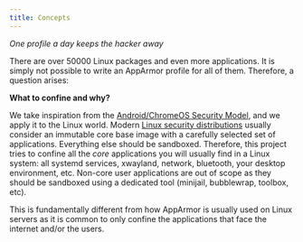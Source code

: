 ```yaml
---
title: Concepts
---
```


*One profile a day keeps the hacker away*

There are over 50000 Linux packages and even more applications. It is simply not possible to write an AppArmor profile for all of them. Therefore, a question arises:

**What to confine and why?**

We take inspiration from the [Android/ChromeOS Security Model](https://arxiv.org/pdf/1904.05572v2.pdf), and we apply it to the Linux world. Modern [Linux security distributions](https://clip-os.org/en/) usually consider an immutable core base image with a carefully selected set of applications. Everything else should be sandboxed. Therefore, this project tries to confine all the *core* applications you will usually find in a Linux system: all systemd services, xwayland, network, bluetooth, your desktop environment, etc. Non-core user applications are out of scope as they should be sandboxed using a dedicated tool (minijail, bubblewrap, toolbox, etc).

This is fundamentally different from how AppArmor is usually used on Linux servers as it is common to only confine the applications that face the internet and/or the users.


[android_model]: https://arxiv.org/pdf/1904.05572v2.pdf
[clipos]: https://clip-os.org/en/
[write xor execute]: https://en.wikipedia.org/wiki/W%5EX

